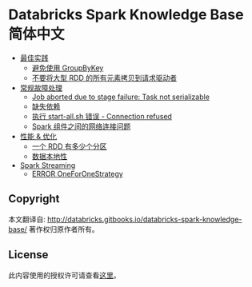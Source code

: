 Databricks Spark Knowledge Base 简体中文
=====================================

* [最佳实践](best_practices/README.md)
    * [避免使用 GroupByKey](best_practices/prefer_reducebykey_over_groupbykey.md)
    * [不要将大型 RDD 的所有元素拷贝到请求驱动者](best_practices/dont_call_collect_on_a_very_large_rdd.md)
* [常规故障处理](troubleshooting/README.md)
    * [Job aborted due to stage failure: Task not serializable](troubleshooting/java_io_not_serializable_exception.md)
    * [缺失依赖](troubleshooting/missing_dependencies_in_jar_files.md)
    * [执行 start-all.sh 错误 - Connection refused](troubleshooting/port_22_connection_refused.md)
    * [Spark 组件之间的网络连接问题](troubleshooting/connectivity_issues.md)
* [性能 & 优化](performance_optimization/README.md)
    * [一个 RDD 有多少个分区](performance_optimization/how_many_partitions_does_an_rdd_have.md)
    * [数据本地性](performance_optimization/data_locality.md)
* [Spark Streaming](spark_streaming/README.md)
    * [ERROR OneForOneStrategy](spark_streaming/error_oneforonestrategy.md)

## Copyright

本文翻译自: http://databricks.gitbooks.io/databricks-spark-knowledge-base/ 著作权归原作者所有。

## License

此内容使用的授权许可请查看[这里](LICENSE)。
